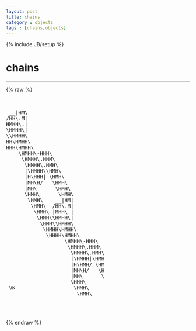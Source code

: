 ```yaml
---
layout: post
title: chains
category : objects
tags : [chains,objects]
---
```

{% include JB/setup %}
# chains
---
{% raw %}
<pre>


 __|HM\
/HH\.M|
HMHH\.|
\HMHH\|
\\HMHH\
HH\HMHH\
HHH\HMHH\
    \HMHH\-HHH\
     \HMHH\.HHM\
      \HMHH\.HMH\
      |\HMHH\\HMH\
      |H\HHH| \HMH\
      |MH\H/   \HMH\
      |MH\      \HMH\
      \HMH\      \HMH\
       \HMH\    __|HM|
        \HMH\  /HH\.M|
         \HMH\ |MHH\.|
          \HMH\\HMHH\|
           \HMH\\HMHH\
            \HMHH\HMHH\
             \HHHH\HMHH\
                   \HMHH\-HHH\
                    \HMHH\.HHM\
                     \HMHH\.HMH\
                     |\HMHH|\HMH
                     |H\HMH/ \HM
                     |MH\H/   \H
                     |MH\      \
                     \HMH\
 VK                   \HMH\
                       \HMH\


 </pre>
{% endraw %}
